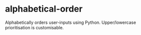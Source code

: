 # alphabetical-order
Alphabetically orders user-inputs using Python. Upper/lowercase prioritisation is customisable. 
